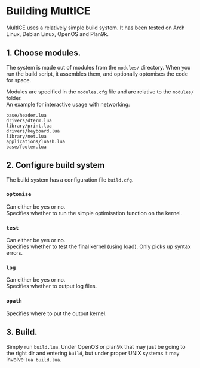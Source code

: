 # Building MultICE
MultICE uses a relatively simple build system. It has been tested on Arch Linux, Debian Linux, OpenOS and Plan9k.
## 1. Choose modules.
The system is made out of modules from the `modules/` directory. When you run the build script, it assembles them, and optionally optomises the code for space.

Modules are specified in the `modules.cfg` file and are relative to the `modules/` folder.  
An example for interactive usage with networking:
```
base/header.lua
drivers/dterm.lua
library/print.lua
drivers/keyboard.lua
library/net.lua
applications/luash.lua
base/footer.lua
```
## 2. Configure build system
The build system has a configuration file `build.cfg`.
### `optomise`
Can either be yes or no.  
Specifies whether to run the simple optimisation function on the kernel.
### `test`
Can either be yes or no.  
Specifies whether to test the final kernel (using load). Only picks up syntax errors.
### `log`
Can either be yes or no.  
Specifies whether to output log files.
### `opath`
Specifies where to put the output kernel.

## 3. Build.
Simply run `build.lua`. Under OpenOS or plan9k that may just be going to the right dir and entering `build`, but under proper UNIX systems it may involve `lua build.lua`.
